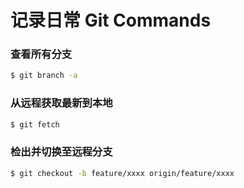 # 记录日常 Git Commands

### 查看所有分支

```bash
$ git branch -a
```

### 从远程获取最新到本地

```bash
$ git fetch
```

### 检出并切换至远程分支

```bash
$ git checkout -b feature/xxxx origin/feature/xxxx
```

